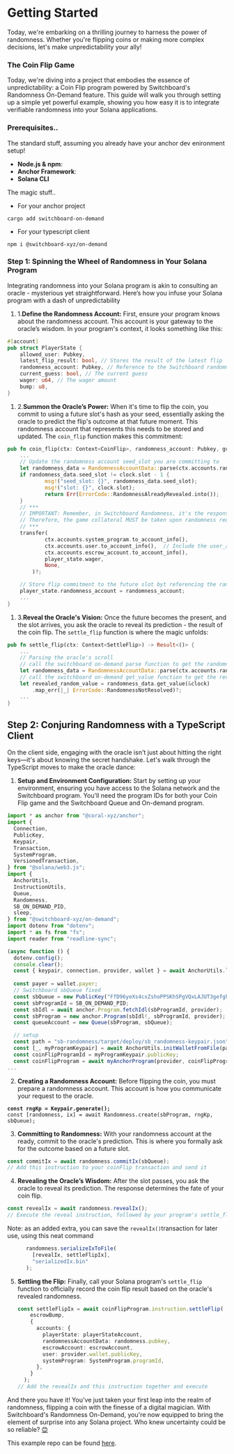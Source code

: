# Getting Started

Today, we're embarking on a thrilling journey to harness the power of randomness. Whether you're flipping coins or making more complex decisions, let's make unpredictability your ally!

### The Coin Flip Game <a href="#the-coin-flip-game" id="the-coin-flip-game"></a>

Today, we're diving into a project that embodies the essence of unpredictability: a Coin Flip program powered by Switchboard's Randomness On-Demand feature. This guide will walk you through setting up a simple yet powerful example, showing you how easy it is to integrate verifiable randomness into your Solana applications.

### Prerequisites.. <a href="#prerequisites" id="prerequisites"></a>

The standard stuff, assuming you already have your anchor dev enironment setup!

* **Node.js & npm**:
* **Anchor Framework**:
* **Solana CLI**

The magic stuff..

* For your anchor project

`cargo add switchboard-on-demand`

* For your typescript client

`npm i @switchboard-xyz/on-demand`

### Step 1: Spinning the Wheel of Randomness in Your Solana Program <a href="#step-1-spinning-the-wheel-of-randomness-in-your-solana-program" id="step-1-spinning-the-wheel-of-randomness-in-your-solana-program"></a>

Integrating randomness into your Solana program is akin to consulting an oracle - mysterious yet straightforward. Here’s how you infuse your Solana program with a dash of unpredictability

1. 1.**Define the Randomness Account:** First, ensure your program knows about the randomness account. This account is your gateway to the oracle’s wisdom. In your program's context, it looks something like this:

```rust
#[account]
pub struct PlayerState {
    allowed_user: Pubkey,
    latest_flip_result: bool, // Stores the result of the latest flip
    randomness_account: Pubkey, // Reference to the Switchboard randomness account
    current_guess: bool, // The current guess
    wager: u64, // The wager amount
    bump: u8,
}
```

1. 2.**Summon the Oracle’s Power:** When it's time to flip the coin, you commit to using a future slot's hash as your seed, essentially asking the oracle to predict the flip's outcome at that future moment. This randomness account that represents this needs to be stored and updated. The `coin_flip` function makes this commitment:

```rust
pub fn coin_flip(ctx: Context<CoinFlip>, randomness_account: Pubkey, guess: bool) -> Result<()> {
    ...
    // Update the randomness account seed_slot you are committing to
    let randomness_data = RandomnessAccountData::parse(ctx.accounts.randomness_account_data.data.borrow()).unwrap();
    if randomness_data.seed_slot != clock.slot - 1 {
            msg!("seed_slot: {}", randomness_data.seed_slot);
            msg!("slot: {}", clock.slot);
            return Err(ErrorCode::RandomnessAlreadyRevealed.into());
    }
    // ***
    // IMPORTANT: Remember, in Switchboard Randomness, it's the responsibility of the caller to reveal the randomness.
    // Therefore, the game collateral MUST be taken upon randomness request, not on reveal.
    // ***
    transfer(
            ctx.accounts.system_program.to_account_info(),
            ctx.accounts.user.to_account_info(),  // Include the user_account
            ctx.accounts.escrow_account.to_account_info(),
            player_state.wager,
            None,
        )?;

    // Store flip commitment to the future slot byt referencing the randomness account
    player_state.randomness_account = randomness_account;
    ...
}
```

1. 3.**Reveal the Oracle's Vision:** Once the future becomes the present, and the slot arrives, you ask the oracle to reveal its prediction - the result of the coin flip. The `settle_flip` function is where the magic unfolds:

```rust
pub fn settle_flip(ctx: Context<SettleFlip>) -> Result<()> {
    ...
    // Parsing the oracle's scroll
    // call the switchboard on-demand parse function to get the randomness data
    let randomness_data = RandomnessAccountData::parse(ctx.accounts.randomness_account_data.data.borrow()).unwrap();
    // call the switchboard on-demand get_value function to get the revealed random value
    let revealed_random_value = randomness_data.get_value(&clock)
        .map_err(|_| ErrorCode::RandomnessNotResolved)?;
    ...
}
```

## Step 2: Conjuring Randomness with a TypeScript Client

On the client side, engaging with the oracle isn't just about hitting the right keys—it's about knowing the secret handshake. Let's walk through the TypeScript moves to make the oracle dance:

1. **Setup and Environment Configuration:** Start by setting up your environment, ensuring you have access to the Solana network and the Switchboard program. You'll need the program IDs for both your Coin Flip game and the Switchboard Queue and On-demand program.

```typescript
import * as anchor from "@coral-xyz/anchor";
import {
  Connection,
  PublicKey,
  Keypair,
  Transaction,
  SystemProgram,
  VersionedTransaction,
} from "@solana/web3.js";
import {
  AnchorUtils,
  InstructionUtils,
  Queue,
  Randomness,
  SB_ON_DEMAND_PID,
  sleep,
} from "@switchboard-xyz/on-demand";
import dotenv from "dotenv";
import * as fs from "fs";
import reader from "readline-sync";

(async function () {
  dotenv.config();
  console.clear();
  const { keypair, connection, provider, wallet } = await AnchorUtils.loadEnv();
  
  const payer = wallet.payer;
  // Switchboard sbQueue fixed
  const sbQueue = new PublicKey("FfD96yeXs4cxZshoPPSKhSPgVQxLAJUT3gefgh84m1Di");
  const sbProgramId = SB_ON_DEMAND_PID;
  const sbIdl = await anchor.Program.fetchIdl(sbProgramId, provider);
  const sbProgram = new anchor.Program(sbIdl!, sbProgramId, provider);
  const queueAccount = new Queue(sbProgram, sbQueue);

  // setup
  const path = "sb-randomness/target/deploy/sb_randomness-keypair.json";
  const [_, myProgramKeypair] = await AnchorUtils.initWalletFromFile(path);
  const coinFlipProgramId = myProgramKeypair.publicKey;
  const coinFlipProgram = await myAnchorProgram(provider, coinFlipProgramId);
...

```

2. **Creating a Randomness Account:** Before flipping the coin, you must prepare a randomness account. This account is how you communicate your request to the oracle.

<pre class="language-typescript"><code class="lang-typescript"><strong>const rngKp = Keypair.generate();
</strong>const [randomness, ix] = await Randomness.create(sbProgram, rngKp, sbQueue);
</code></pre>

3. **Committing to Randomness:** With your randomness account at the ready, commit to the oracle's prediction. This is where you formally ask for the outcome based on a future slot.

```typescript
const commitIx = await randomness.commitIx(sbQueue);
// Add this instruction to your coinFlip transaction and send it
```

4. **Revealing the Oracle’s Wisdom:** After the slot passes, you ask the oracle to reveal its prediction. The response determines the fate of your coin flip.

```typescript
const revealIx = await randomness.revealIx();
// Execute the reveal instruction, followed by your program's settle_flip function
```

Note: as an added extra, you can save the `revealIx()`transaction for later use, using this neat command

```typescript
      randomness.serializeIxToFile(
        [revealIx, settleFlipIx],
        "serializedIx.bin"
      );
```

5.  **Settling the Flip:** Finally, call your Solana program's `settle_flip` function to officially record the coin flip result based on the oracle's revealed randomness.

    ```typescript
    const settleFlipIx = await coinFlipProgram.instruction.settleFlip(
        escrowBump,
        {
          accounts: {
            playerState: playerStateAccount,
            randomnessAccountData: randomness.pubkey,
            escrowAccount: escrowAccount,
            user: provider.wallet.publicKey,
            systemProgram: SystemProgram.programId,
          },
        }
      );
    // Add the revealIx and this instruction together and execute 
    ```

And there you have it! You've just taken your first leap into the realm of randomness, flipping a coin with the finesse of a digital magician. With Switchboard's Randomness On-Demand, you're now equipped to bring the element of surprise into any Solana project. Who knew uncertainty could be so reliable? [😊](https://emojipedia.org/smiling-face-with-smiling-eyes)

This example repo can be found [here](https://github.com/switchboard-xyz/sb-on-demand-examples/tree/main/sb-randomness-on-demand).

